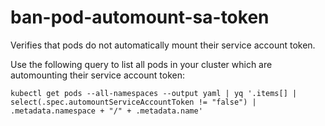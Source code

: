 <!--
SPDX-FileCopyrightText: The vap-collection Authors
SPDX-License-Identifier: Apache-2.0
 -->

# ban-pod-automount-sa-token

Verifies that pods do not automatically mount their service account token.

Use the following query to list all pods in your cluster which are automounting their service account token:

```shell
kubectl get pods --all-namespaces --output yaml | yq '.items[] | select(.spec.automountServiceAccountToken != "false") | .metadata.namespace + "/" + .metadata.name'
```
